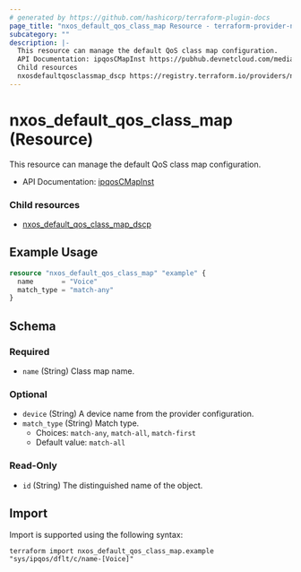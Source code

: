 ```yaml
---
# generated by https://github.com/hashicorp/terraform-plugin-docs
page_title: "nxos_default_qos_class_map Resource - terraform-provider-nxos"
subcategory: ""
description: |-
  This resource can manage the default QoS class map configuration.
  API Documentation: ipqosCMapInst https://pubhub.devnetcloud.com/media/dme-docs-10-2-2/docs/Qos/ipqos:CMapInst/
  Child resources
  nxosdefaultqosclassmap_dscp https://registry.terraform.io/providers/netascode/nxos/latest/docs/resources/default_qos_class_map_dscp
---
```


# nxos_default_qos_class_map (Resource)

This resource can manage the default QoS class map configuration.

- API Documentation: [ipqosCMapInst](https://pubhub.devnetcloud.com/media/dme-docs-10-2-2/docs/Qos/ipqos:CMapInst/)

### Child resources

- [nxos_default_qos_class_map_dscp](https://registry.terraform.io/providers/netascode/nxos/latest/docs/resources/default_qos_class_map_dscp)

## Example Usage

```terraform
resource "nxos_default_qos_class_map" "example" {
  name       = "Voice"
  match_type = "match-any"
}
```

<!-- schema generated by tfplugindocs -->
## Schema

### Required

- `name` (String) Class map name.

### Optional

- `device` (String) A device name from the provider configuration.
- `match_type` (String) Match type.
  - Choices: `match-any`, `match-all`, `match-first`
  - Default value: `match-all`

### Read-Only

- `id` (String) The distinguished name of the object.

## Import

Import is supported using the following syntax:

```shell
terraform import nxos_default_qos_class_map.example "sys/ipqos/dflt/c/name-[Voice]"
```
